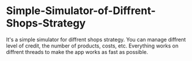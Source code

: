 # Simple-Simulator-of-Diffrent-Shops-Strategy

It's a simple simulator for diffrent shops strategy. You can manage diffrent level of credit, the number of products, costs, etc. Everything works on diffrent threads to make the app works as fast as possible.
